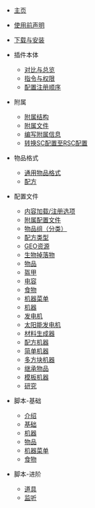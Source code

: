 * [主页](README.md)

* [使用前声明](declaration.md)

* [下载与安装](download-and-install.md)

* 插件本体
  * [对比与总览](plugin/comparison.md)
  * [指令与权限](plugin/commands-and-permissions.md)
  * [配置注册顺序](plugin/registration-order.md)

* 附属
  
  * [附属结构](addon/structure.md)
  * [附属文件](addon/file.md)
  * [编写附属信息](addon/learn-to-write-addons-information.md)
  * [转换SC配置至RSC配置](addon/sc-to-rsc.md)

* 物品格式
  
  * [通用物品格式](format/universal-item-format.md)
  * [配方](format/recipe.md)

* 配置文件
  
  * [内容加载/注册选项](file/context-options.md)
  * [附属配置文件](file/addon_config.md)
  * [物品组（分类）](file/groups.md)
  * [配方类型](file/recipe_type.md)
  * [GEO资源](file/geo.md)
  * [生物掉落物](file/mob_drops.md)
  * [物品](file/items.md)
  * [盔甲](file/armors.md)
  * [电容](file/capacitors.md)
  * [食物](file/foods.md)
  * [机器菜单](file/menu.md)
  * [机器](file/machine.md)
  * [发电机](file/generators.md)
  * [太阳能发电机](file/solar_generators.md)
  * [材料生成器](file/mat_generators.md)
  * [配方机器](file/recipe_machines.md)
  * [简单机器](file/simple_machines.md)
  * [多方块机器](file/multi-block-machine.md)
  * [继承物品](file/supers.md)
  * [模板机器](file/template_machines.md)
  * [研究](file/research.md)

- 脚本-基础
  - [介绍](scripts-basic/introduction.md)
  - [基础](scripts-basic/basic.md)
  - [机器](scripts-basic/machines.md)
  - [物品](scripts-basic/items.md)
  - [机器菜单](scripts-basic/machine_menus.md)
  - [食物](scripts-basic/foods.md)

- 脚本-进阶
  - [道具](scripts-advanced/item-consume.md)
  - [监听](scripts-advanced/listener.md)
